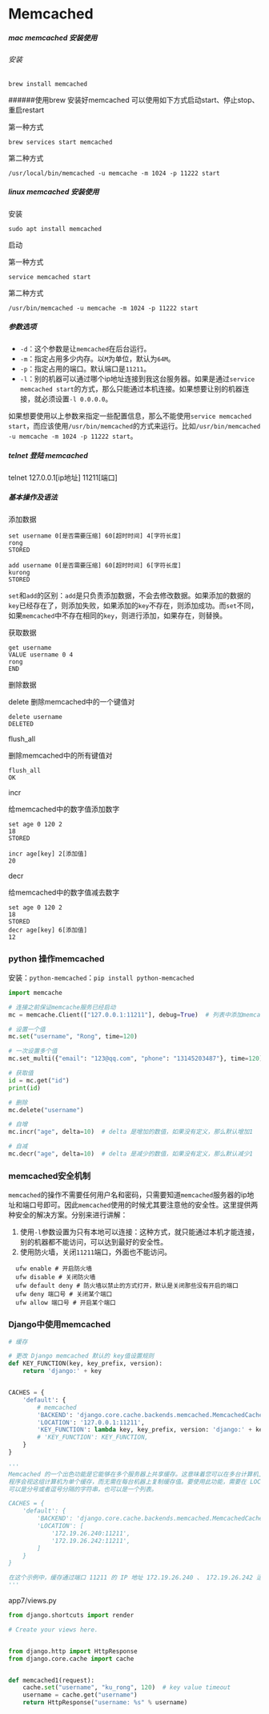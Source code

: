 # Memcached

##### mac memcached 安装使用

###### 安装

~~~shell
brew install memcached
~~~

######使用brew 安装好memcached 可以使用如下方式启动start、停止stop、重启restart

第一种方式

~~~shell
brew services start memcached
~~~

第二种方式

~~~shell
/usr/local/bin/memcached -u memcache -m 1024 -p 11222 start
~~~

##### linux memcached 安装使用

安装

~~~shell
sudo apt install memcached
~~~

启动

第一种方式

~~~shell
service memcached start
~~~

第二种方式

~~~shell
/usr/bin/memcached -u memcache -m 1024 -p 11222 start
~~~

##### 参数选项

- `-d`：这个参数是让`memcached`在后台运行。
- `-m`：指定占用多少内存。以`M`为单位，默认为`64M`。
- `-p`：指定占用的端口。默认端口是`11211`。
- `-l`：别的机器可以通过哪个ip地址连接到我这台服务器。如果是通过`service memcached start`的方式，那么只能通过本机连接。如果想要让别的机器连接，就必须设置`-l 0.0.0.0`。

如果想要使用以上参数来指定一些配置信息，那么不能使用`service memcached start`，而应该使用`/usr/bin/memcached`的方式来运行。比如`/usr/bin/memcached -u memcache -m 1024 -p 11222 start`。

##### telnet 登陆 memcached

telnet 127.0.0.1[ip地址] 11211[端口]

##### 基本操作及语法

添加数据

~~~shell
set username 0[是否需要压缩] 60[超时时间] 4[字符长度]
rong
STORED
~~~

~~~shell
add username 0[是否需要压缩] 60[超时时间] 6[字符长度]
kurong
STORED
~~~

`set`和`add`的区别：`add`是只负责添加数据，不会去修改数据。如果添加的数据的`key`已经存在了，则添加失败，如果添加的`key`不存在，则添加成功。而`set`不同，如果`memcached`中不存在相同的`key`，则进行添加，如果存在，则替换。

获取数据

~~~shell
get username
VALUE username 0 4
rong
END
~~~

删除数据

delete 删除memcached中的一个键值对

~~~shell
delete username
DELETED
~~~

flush_all 

删除memcached中的所有键值对

~~~shell
flush_all
OK
~~~

incr

给memcached中的数字值添加数字

~~~shell
set age 0 120 2
18
STORED

incr age[key] 2[添加值]
20
~~~

decr

给memcached中的数字值减去数字

~~~shell
set age 0 120 2
18
STORED
decr age[key] 6[添加值]
12
~~~

### python 操作memcached

安装：`python-memcached`：`pip install python-memcached`

~~~python
import memcache

# 连接之前保证memcache服务已经启动
mc = memcache.Client(["127.0.0.1:11211"], debug=True)  # 列表中添加memcache服务器的IP以及端口， debug=True以便查看错误信息

# 设置一个值
mc.set("username", "Rong", time=120)

# 一次设置多个值
mc.set_multi({"email": "123@qq.com", "phone": "13145203487"}, time=120)

# 获取值
id = mc.get("id")
print(id)

# 删除
mc.delete("username")

# 自增
mc.incr("age", delta=10)  # delta 是增加的数值，如果没有定义，那么默认增加1

# 自减
mc.decr("age", delta=10)  # delta 是减少的数值，如果没有定义，那么默认减少1

~~~

### memcached安全机制

`memcached`的操作不需要任何用户名和密码，只需要知道`memcached`服务器的ip地址和端口号即可。因此`memcached`使用的时候尤其要注意他的安全性。这里提供两种安全的解决方案。分别来进行讲解：

1. 使用`-l`参数设置为只有本地可以连接：这种方式，就只能通过本机才能连接，别的机器都不能访问，可以达到最好的安全性。
2. 使用防火墙，关闭`11211`端口，外面也不能访问。

```shell
  ufw enable # 开启防火墙
  ufw disable # 关闭防火墙
  ufw default deny # 防火墙以禁止的方式打开，默认是关闭那些没有开启的端口
  ufw deny 端口号 # 关闭某个端口
  ufw allow 端口号 # 开启某个端口
```

### Django中使用memcached

~~~python
# 缓存

# 更改 Django memcached 默认的 key值设置规则
def KEY_FUNCTION(key, key_prefix, version):
    return 'django:' + key


CACHES = {
    'default': {
        # memcached
        'BACKEND': 'django.core.cache.backends.memcached.MemcachedCache',
        'LOCATION': '127.0.0.1:11211',
        'KEY_FUNCTION': lambda key, key_prefix, version: 'django:' + key
        # 'KEY_FUNCTION': KEY_FUNCTION,
    }
}

'''
Memcached 的一个出色功能是它能够在多个服务器上共享缓存。这意味着您可以在多台计算机上运行 Memcached 守护程序，
程序会视这组计算机为单个缓存，而无需在每台机器上复制缓存值。要使用此功能，需要在 LOCATION 中包含所有服务器的地址，
可以是分号或者逗号分隔的字符串，也可以是一个列表。

CACHES = {
    'default': {
        'BACKEND': 'django.core.cache.backends.memcached.MemcachedCache',
        'LOCATION': [
            '172.19.26.240:11211',
            '172.19.26.242:11211',
        ]
    }
}

在这个示例中，缓存通过端口 11211 的 IP 地址 172.19.26.240 、 172.19.26.242 运行的 Memcached 实例共享：
'''
~~~

app7/views.py

~~~python
from django.shortcuts import render

# Create your views here.


from django.http import HttpResponse
from django.core.cache import cache


def memcached1(request):
    cache.set("username", "ku_rong", 120)  # key value timeout
    username = cache.get("username")
    return HttpResponse("username: %s" % username)

~~~

